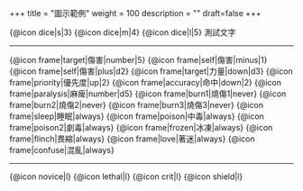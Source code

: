 +++
title = "圖示範例"
weight = 100
description = ""
draft=false
+++

{@icon dice|s|3} {@icon dice|m|4} {@icon dice|l|5} 測試文字

---

{@icon frame|target|傷害|number|5} {@icon frame|self|傷害|minus|1} {@icon frame|self|傷害|plus|d2}
{@icon frame|target|力量|down|d3} 
{@icon frame|priority|優先度|up|2} {@icon frame|accuracy|命中|down|2}
{@icon frame|paralysis|麻痺|number|d5} {@icon frame|burn1|燒傷1|never} {@icon frame|burn2|燒傷2|never} {@icon frame|burn3|燒傷3|never} {@icon frame|sleep|睡眠|always} {@icon frame|poison|中毒|always} {@icon frame|poison2|劇毒|always} {@icon frame|frozen|冰凍|always} {@icon frame|flinch|畏縮|always} {@icon frame|love|著迷|always} {@icon frame|confuse|混亂|always}

---

{@icon novice|l} {@icon lethal|l} {@icon crit|l} {@icon shield|l}